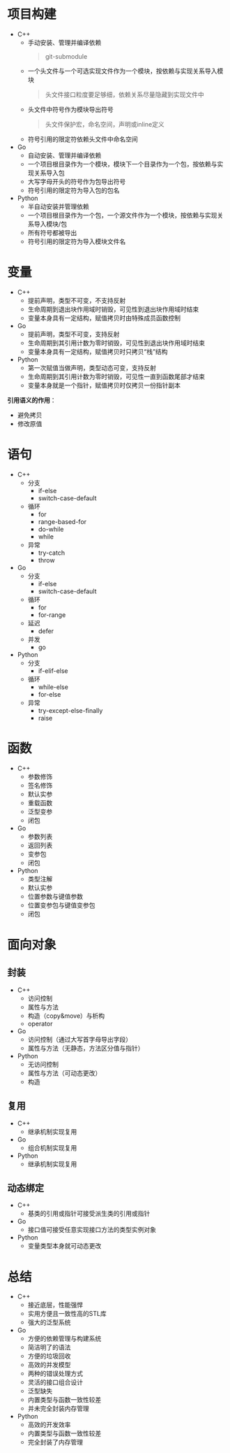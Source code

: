 # 项目构建
* C++
    * 手动安装、管理并编译依赖
        > git-submodule
    * 一个头文件与一个可选实现文件作为一个模块，按依赖与实现关系导入模块
        > 头文件接口粒度要足够细，依赖关系尽量隐藏到实现文件中
    * 头文件中符号作为模块导出符号
        > 头文件保护宏，命名空间，声明或inline定义
    * 符号引用的限定符依赖头文件中命名空间
* Go
    * 自动安装、管理并编译依赖
    * 一个项目根目录作为一个模块，模块下一个目录作为一个包，按依赖与实现关系导入包
    * 大写字母开头的符号作为包导出符号
    * 符号引用的限定符为导入包的包名
* Python
    * 半自动安装并管理依赖
    * 一个项目根目录作为一个包，一个源文件作为一个模块，按依赖与实现关系导入模块/包
    * 所有符号都被导出
    * 符号引用的限定符为导入模块文件名

# 变量
* C++
    * 提前声明，类型不可变，不支持反射
    * 生命周期到退出块作用域时销毁，可见性到退出块作用域时结束
    * 变量本身具有一定结构，赋值拷贝时由特殊成员函数控制
* Go
    * 提前声明，类型不可变，支持反射
    * 生命周期到其引用计数为零时销毁，可见性到退出块作用域时结束
    * 变量本身具有一定结构，赋值拷贝时只拷贝“栈”结构
* Python
    * 第一次赋值当做声明，类型动态可变，支持反射
    * 生命周期到其引用计数为零时销毁，可见性一直到函数尾部才结束
    * 变量本身就是一个指针，赋值拷贝时仅拷贝一份指针副本

**引用语义的作用**：
* 避免拷贝
* 修改原值

# 语句
* C++
    * 分支
        * if-else
        * switch-case-default
    * 循环
        * for
        * range-based-for
        * do-while
        * while
    * 异常
        * try-catch
        * throw
* Go
    * 分支
        * if-else
        * switch-case-default
    * 循环
        * for
        * for-range
    * 延迟
        * defer
    * 并发
        * go
* Python
    * 分支
        * if-elif-else
    * 循环
        * while-else
        * for-else
    * 异常
        * try-except-else-finally
        * raise

# 函数
* C++
    * 参数修饰
    * 签名修饰
    * 默认实参
    * 重载函数
    * 泛型变参
    * 闭包
* Go
    * 参数列表
    * 返回列表
    * 变参包
    * 闭包
* Python
    * 类型注解
    * 默认实参
    * 位置参数与键值参数
    * 位置变参包与键值变参包
    * 闭包

# 面向对象
## 封装
* C++
    * 访问控制
    * 属性与方法
    * 构造（copy&move）与析构
    * operator
* Go
    * 访问控制（通过大写首字母导出字段）
    * 属性与方法（无静态，方法区分值与指针）
* Python
    * 无访问控制
    * 属性与方法（可动态更改）
    * 构造
## 复用
* C++
    * 继承机制实现复用
* Go
    * 组合机制实现复用
* Python
    * 继承机制实现复用
## 动态绑定
* C++
    * 基类的引用或指针可接受派生类的引用或指针
* Go
    * 接口值可接受任意实现接口方法的类型实例对象
* Python
    * 变量类型本身就可动态更改

# 总结
* C++
    * 接近底层，性能强悍
    * 实用方便且一致性高的STL库
    * 强大的泛型系统
* Go
    * 方便的依赖管理与构建系统
    * 简洁明了的语法
    * 方便的垃圾回收
    * 高效的并发模型
    * 两种的错误处理方式
    * 灵活的接口组合设计
    * 泛型缺失
    * 内置类型与函数一致性较差
    * 并未完全封装内存管理
* Python
    * 高效的开发效率
    * 内置类型与函数一致性较差
    * 完全封装了内存管理

